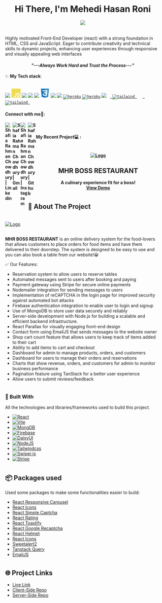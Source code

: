 <h1 align="center" >Hi There, I'm Mehedi Hasan Roni</h1>
<p align="center">
  <a><img src="https://readme-typing-svg.herokuapp.com?lines=Professional+Front+developer;Proficient+in+HTML+CSS+JavaScript;Specialist+React.js+Next.js;&center=true&width=500&height=50"></a>
</p>
<br>
Highly motivated Front-End Developer (react) with a strong foundation
in HTML, CSS and JavaScript. Eager to contribute creativity and
technical skills to dynamic projects, enhancing user experiences
through responsive and visually appealing web interfaces

  <br>
  <h4 align="center"><i>"---Always Work Hard and Trust the Process---"</i></h4>
</p>


✨ <b>My Tech stack</b>:

   <br>
<code><a href="https://react.dev/" target="_blank"><img height="30" src="https://cdn.freebiesupply.com/logos/large/2x/react-1-logo-svg-vector.svg"></a></code>
<code><a href="https://www.javascript.com/" target="_blank"><img height="30" src="https://raw.githubusercontent.com/devicons/devicon/master/icons/javascript/javascript-plain.svg"></a></code>
<code><a href="https://nodejs.org/en/" target="_blank"><img height="30" src="https://www.vectorlogo.zone/logos/nodejs/nodejs-icon.svg"></a></code>
<code><a href="https://www.mongodb.com/" target="_blank"><img height="30" src="https://cdn.worldvectorlogo.com/logos/mongodb-icon-1.svg"></a></code>
<code><a href="https://www.w3schools.com/html/" target="_blank"><img height="30" src="https://www.vectorlogo.zone/logos/w3_html5/w3_html5-icon.svg"></a></code>
<code><a href="https://www.w3schools.com/css/" target="_blank"><img height="30" src="https://raw.githubusercontent.com/devicons/devicon/master/icons/css3/css3-original.svg"></a></code>
<code><a href="https://firebase.google.com/" target="_blank"><img height="30" src="https://www.vectorlogo.zone/logos/firebase/firebase-icon.svg"></a></code>
<code><a href="https://git-scm.com/" target="_blank"><img height="30" src="https://www.vectorlogo.zone/logos/git-scm/git-scm-icon.svg"></a></code>
<code><a href="https://id.heroku.com/login" target="_blank"><img src="https://www.vectorlogo.zone/logos/heroku/heroku-icon.svg" alt="heroku"  height="30"></a></code>
<code><a href="https://vercel.com/" target="_blank"><img src="https://www.svgrepo.com/show/327408/logo-vercel.svg" alt="heroku"  height="30"></a></code>
<code><a href="https://nextjs.org/" target="_blank"><img height="30" src="https://upload.wikimedia.org/wikipedia/commons/thumb/1/10/Cib-next-js_%28CoreUI_Icons_v1.0.0%29.svg/120px-Cib-next-js_%28CoreUI_Icons_v1.0.0%29.svg.png"></a></code>
<code> <a href="https://tailwindcss.com/" target="_blank"> <img src="https://www.vectorlogo.zone/logos/tailwindcss/tailwindcss-icon.svg" alt="tailwind" height="30"/> </a> </code>
<code> <a href="https://mui.com/material-ui/" target="_blank"> <img src="https://www.svgrepo.com/show/354048/material-ui.svg" alt="tailwind" height="30"/> </a> </code>
<br>
<h4> Connect with me🤝: <h4>
  </hr>
  <a href="https://www.linkedin.com/in/shafia-rahman-chowdhury-791a86216/">
   <img align="left" alt="Shafia Rahman Chowdhury| Linkedin" width="24px" src="https://www.vectorlogo.zone/logos/linkedin/linkedin-icon.svg" />
  </a>
  <a href="mailto:shafiarahman13@gmail.com">
    <img align="left" alt="Shafia Rahman Chowdhury| Gmail" width="26px" src="https://www.vectorlogo.zone/logos/gmail/gmail-icon.svg" />
  </a>
  <a href="https://instagram.com/shafia_chy?igshid=MzMyNGUyNmU2YQ==">
    <img align="left" alt="Shafia Rahman Chowdhury| Instagram" width="24px" src="https://www.vectorlogo.zone/logos/instagram/instagram-icon.svg" />
  </a>
   <a href="https://www.facebook.com/mehedehasan.rony.7">
    <img align="left" alt="Shafia Rahman Chowdhury| Github" width="26px" src="https://www.vectorlogo.zone/logos/facebook/facebook-tile.svg" />
  </a>
  
  <br>
    </hr>

   
  <h4> My Recent Project💻 :<h4>

  <br />
<div align="center">
  <a href="https://mhr-boss-restaurant.web.app/">
    <img src="https://i.ibb.co/gFDJd8V/logo.png" alt="Logo" width="200px" height="200px">
  </a>

  <h2 align="center">MHR BOSS RESTAURANT</h2>

  <p align="center">
    A culinary experience fit for a boss!
    <br />
    <a></a>
    <a href="https://mhr-boss-restaurant.web.app/">View Demo</a>
    <br />
   
  </p>
</div>

<!-- ABOUT THE PROJECT -->
<h1></h1>

## :stew: About The Project

<br/>
 <a align='center' href="https://mhr-boss-restaurant.web.app/">
    <img align='center' src="https://i.ibb.co/ZBDRSp1/mhr-boss-restaurant-HOME-Image2.png" alt="Logo" width="1000px" height="420">
  </a>

<br/>
<br/>

<b>MHR BOSS RESTAURANT</b> is an online delivery system for the food-lovers that allows customers to place orders for food items and have them delivered to their doorstep. The system is designed to be easy to use and you can also book a table from our website!:grinning:

:white_check_mark: Our Features:

- Reservation system to allow users to reserve tables
- Automated messages sent to users after booking and paying
- Payment gateway using Stripe for secure online payments
- Nodemailer integration for sending messages to users
- Implementation of reCAPTCHA in the login page for improved security against automated bot attacks
- Firebase authentication integration to enable user to login and signup
- Use of MongoDB to store user data securely and reliably
- Server-side development with Node.js for building a scalable and efficient backend infrastructure.
- React Parallax for visually engaging front-end design
- Contact form using EmailJS that sends messages to the website owner
- Shop cart count feature that allows users to keep track of items added to their cart
- Ability to add items to cart and checkout
- Dashboard for admin to manage products, orders, and customers
- Dashboard for users to manage their orders and reservations
- Charts that show revenue, orders, and customers for admin to monitor business performance
- Pagination feature using TanStack for a better user experience
- Allow users to submit reviews/feedback

<h1></h1>

### :hammer: Built With

All the technologies and libraries/frameworks used to build this project.

- [![React][React.js]][React-url]
- [![Vite][Vite]][Vite-url]
- [![MongDB][MongoDB]][MongoDB-url]
- [![Firebase][Firebase]][Firebase-url]
- [![DaisyUI][DaisyUI]][DaisyUI-url]
- [![NodeJS][NodeJS]][NodeJS-url]
- [![Tailwindcss][Tailwindcss]][Tailwindcss-url]
- [![Swiper.js][Swiper.js]][Swiperjs-url]
- [![Stripe][Stripe]][Stripe-url]

<h1></h1>

## :package: Packages used

Used some packages to make some functionalities easier to build:

- [React Responsive Carousel](https://www.npmjs.com/package/react-responsive)
- [React Icons](https://react-icons.github.io/react-icons/)
- [React Simple Captcha](https://www.npmjs.com/package/react-simple-captcha)
- [React Rating](https://www.npmjs.com/package/react-rating)
- [React Toastify](https://www.npmjs.com/package/react-toastify)
- [React Google Recaptcha](https://www.npmjs.com/package/react-google-recaptcha)
- [React Helmet](https://www.npmjs.com/package/react-helmet)
- [React Icons](https://react-icons.github.io/react-icons/search)
- [Sweetalert2](https://sweetalert2.github.io/)
- [Tanstack Query](https://tanstack.com/query/latest)
- [EmailJS](https://www.emailjs.com/)

<h1></h1>

## :globe_with_meridians: Project Links

- [Live Link](https://mhr-boss-restaurant.web.app/)
- [Client-Side Repo](https://github.com/mehedihasanroniDev/mhr-boss-restaurant-client)
- [Server-Side Repo](https://github.com/mehedihasanroniDev/mhr-boss-restaurant-server)


[React.js]: https://img.shields.io/badge/React-20232A?style=for-the-badge&logo=react&logoColor=61DAFB
[React-url]: https://react.dev/
[MongoDB]: https://img.shields.io/badge/MongoDB-4EA94B?style=for-the-badge&logo=mongodb&logoColor=white
[MongoDB-url]: https://www.mongodb.com/
[NodeJS]: https://img.shields.io/badge/Node.js-339933?style=for-the-badge&logo=node.js&logoColor=white
[NodeJs-url]: https://nodejs.org/en
[Firebase]: https://img.shields.io/badge/Firebase-FFCA28?style=for-the-badge&logo=firebase&logoColor=black
[Firebase-url]: https://firebase.google.com/
[DaisyUI]: https://img.shields.io/badge/DaisyUI-FF7F50?style=for-the-badge&logo=daisy&logoColor=white
[DaisyUI-url]: https://daisyui.com/
[Tailwindcss]: https://img.shields.io/badge/Tailwind_CSS-38B2AC?style=for-the-badge&logo=tailwind-css&logoColor=white
[Tailwindcss-url]: https://tailwindcss.com/
[Vite]: https://img.shields.io/badge/Vite-646CFF?style=for-the-badge&logo=vite&logoColor=white
[Vite-url]: https://vitejs.dev/guide/
[Swiper.js]: https://img.shields.io/badge/Swiper-6332f6?style=for-the-badge&logo=swiper&logoColor=white
[Swiperjs-url]: https://swiperjs.com/
[Stripe]: https://img.shields.io/badge/Stripe-6772E5?style=for-the-badge&logo=stripe&logoColor=white
[Stripe-url]: https://stripe.com/
